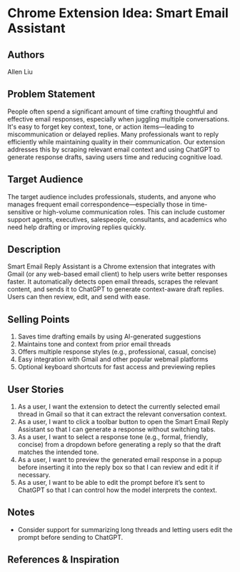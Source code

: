 # Chrome Extension Idea: Smart Email Assistant

## Authors

Allen Liu

## Problem Statement

People often spend a significant amount of time crafting thoughtful and effective email responses, especially when juggling multiple conversations. It's easy to forget key context, tone, or action items—leading to miscommunication or delayed replies. Many professionals want to reply efficiently while maintaining quality in their communication. Our extension addresses this by scraping relevant email context and using ChatGPT to generate response drafts, saving users time and reducing cognitive load.

## Target Audience

The target audience includes professionals, students, and anyone who manages frequent email correspondence—especially those in time-sensitive or high-volume communication roles. This can include customer support agents, executives, salespeople, consultants, and academics who need help drafting or improving replies quickly.

## Description

Smart Email Reply Assistant is a Chrome extension that integrates with Gmail (or any web-based email client) to help users write better responses faster. It automatically detects open email threads, scrapes the relevant content, and sends it to ChatGPT to generate context-aware draft replies. Users can then review, edit, and send with ease.

## Selling Points

1. Saves time drafting emails by using AI-generated suggestions  
2. Maintains tone and context from prior email threads  
3. Offers multiple response styles (e.g., professional, casual, concise)  
4. Easy integration with Gmail and other popular webmail platforms  
5. Optional keyboard shortcuts for fast access and previewing replies 

## User Stories

1. As a user, I want the extension to detect the currently selected email thread in Gmail so that it can extract the relevant conversation context.
2. As a user, I want to click a toolbar button to open the Smart Email Reply Assistant so that I can generate a response without switching tabs.
3. As a user, I want to select a response tone (e.g., formal, friendly, concise) from a dropdown before generating a reply so that the draft matches the intended tone.
4. As a user, I want to preview the generated email response in a popup before inserting it into the reply box so that I can review and edit it if necessary.
5. As a user, I want to be able to edit the prompt before it’s sent to ChatGPT so that I can control how the model interprets the context.

## Notes

- Consider support for summarizing long threads and letting users edit the prompt before sending to ChatGPT.

## References & Inspiration

